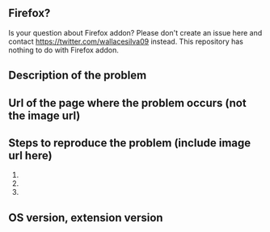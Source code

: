 ## Firefox?
Is your question about Firefox addon? Please don't create an issue here and contact https://twitter.com/wallacesilva09 instead. This repository has nothing to do with Firefox addon.

## Description of the problem


## Url of the page where the problem occurs (not the image url)


## Steps to reproduce the problem (include image url here)
1.
2.
3.

## OS version, extension version

